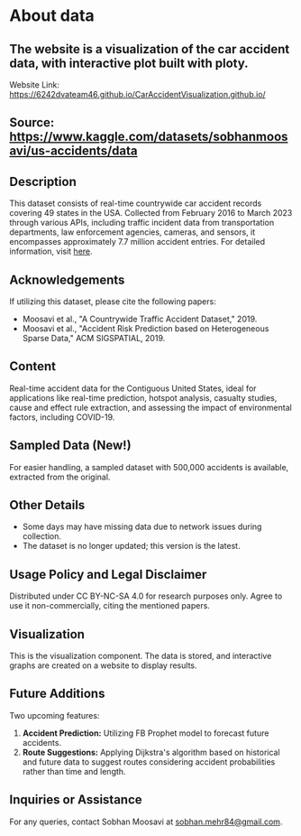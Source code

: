 # About data

## The website is a visualization of the car accident data, with interactive plot built with ploty.
Website Link: https://6242dvateam46.github.io/CarAccidentVisualization.github.io/

## Source: https://www.kaggle.com/datasets/sobhanmoosavi/us-accidents/data

## Description
This dataset consists of real-time countrywide car accident records covering 49 states in the USA. Collected from February 2016 to March 2023 through various APIs, including traffic incident data from transportation departments, law enforcement agencies, cameras, and sensors, it encompasses approximately 7.7 million accident entries. For detailed information, visit [here](dataset_link).

## Acknowledgements
If utilizing this dataset, please cite the following papers:
- Moosavi et al., "A Countrywide Traffic Accident Dataset," 2019.
- Moosavi et al., "Accident Risk Prediction based on Heterogeneous Sparse Data," ACM SIGSPATIAL, 2019.

## Content
Real-time accident data for the Contiguous United States, ideal for applications like real-time prediction, hotspot analysis, casualty studies, cause and effect rule extraction, and assessing the impact of environmental factors, including COVID-19.

## Sampled Data (New!)
For easier handling, a sampled dataset with 500,000 accidents is available, extracted from the original.

## Other Details
- Some days may have missing data due to network issues during collection.
- The dataset is no longer updated; this version is the latest.

## Usage Policy and Legal Disclaimer
Distributed under CC BY-NC-SA 4.0 for research purposes only. Agree to use it non-commercially, citing the mentioned papers.

## Visualization
This is the visualization component. The data is stored, and interactive graphs are created on a website to display results.

## Future Additions
Two upcoming features:
1. **Accident Prediction:** Utilizing FB Prophet model to forecast future accidents.
2. **Route Suggestions:** Applying Dijkstra's algorithm based on historical and future data to suggest routes considering accident probabilities rather than time and length.

## Inquiries or Assistance
For any queries, contact Sobhan Moosavi at sobhan.mehr84@gmail.com.
